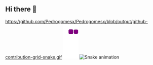 ## Hi there 👋

<!--
**Pedrogomesx/Pedrogomesx** is a ✨ _special_ ✨ repository because its `README.md` (this file) appears on your GitHub profile.

Here are some ideas to get you started:

- 🔭 I’m currently working on ...
- 🌱 I’m currently learning ...
- 👯 I’m looking to collaborate on ...
- 🤔 I’m looking for help with ...
- 💬 Ask me about ...
- 📫 How to reach me: ...
- 😄 Pronouns: ...
- ⚡ Fun fact: ...
-->
https://github.com/Pedrogomesx/Pedrogomesx/blob/output/github-contribution-grid-snake.gif
![snake gif](https://github.com/Pedrogomesx/Pedrogomesx/blob/output/github-contribution-grid-snake.gif)
![Snake animation](https://github.com/Pedrogomesx/Pedrogomesx/blob/output/snake.svg)
